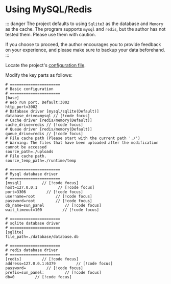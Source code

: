 # Using MySQL/Redis

::: danger
The project defaults to using `Sqlite3` as the database and `Memory` as the cache. The program supports `mysql` and `redis`, but the author has not tested them. Please use them with caution.

If you choose to proceed, the author encourages you to provide feedback on your experience, and please make sure to backup your data beforehand.
:::

Locate the project's [configuration file](./config.md).

Modify the key parts as follows:

```ini{8,10,12,23-28,40-43}
# ======================
# Basic configuration
# ======================
[base]
# Web run port. Default:3002
http_port=3002
# Database driver [mysql/sqlite(Default)]
database_drive=mysql // [!code focus]
# Cache driver [redis/memory(Default)]
cache_drive=redis // [!code focus]
# Queue driver [redis/memory(Default)]
queue_drive=redis // [!code focus]
# File cache path (Please start with the current path './')
# Warning: The files that have been uploaded after the modification cannot be accessed
source_path=./uploads
# File cache path.
source_temp_path=./runtime/temp

# ======================
# Mysql database driver
# ======================
[mysql]         // [!code focus]
host=127.0.0.1         // [!code focus]
port=3306         // [!code focus]
username=root         // [!code focus]
password=root         // [!code focus]
db_name=sun_panel         // [!code focus]
wait_timeout=100         // [!code focus]

# ======================
# sqlite database driver
# ======================
[sqlite]
file_path=./database/database.db

# ======================
# redis database driver
# ======================
[redis]         // [!code focus]
address=127.0.0.1:6379         // [!code focus]
password=         // [!code focus]
prefix=sun_panel:         // [!code focus]
db=0         // [!code focus]
```